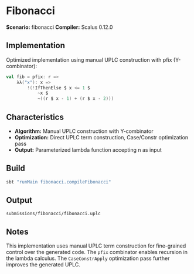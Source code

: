 # Fibonacci

**Scenario:** fibonacci
**Compiler:** Scalus 0.12.0

## Implementation

Optimized implementation using manual UPLC construction with pfix (Y-combinator):

```scala
val fib = pfix: r =>
    λλ("x"): x =>
        !(!IfThenElse $ x <= 1 $
            ~x $
            ~((r $ x - 1) + (r $ x - 2)))
```

## Characteristics

- **Algorithm:** Manual UPLC construction with Y-combinator
- **Optimization:** Direct UPLC term construction, Case/Constr optimization pass
- **Output:** Parameterized lambda function accepting n as input

## Build

```bash
sbt "runMain fibonacci.compileFibonacci"
```

## Output

`submissions/fibonacci/fibonacci.uplc`

## Notes

This implementation uses manual UPLC term construction for fine-grained control over the generated code. The `pfix` combinator enables recursion in the lambda calculus. The `CaseConstrApply` optimization pass further improves the generated UPLC.
